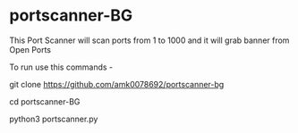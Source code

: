 # portscanner-BG
This Port Scanner will scan ports from 1 to 1000 and it will grab banner from Open Ports

To run use this commands -

git clone https://github.com/amk0078692/portscanner-bg  



cd portscanner-BG



python3 portscanner.py
